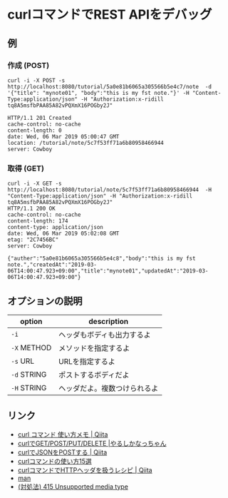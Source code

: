 # curlコマンドでREST APIをデバッグ

## 例

### 作成 (POST)

```
curl -i -X POST -s http://localhost:8080/tutorial/5a0e81b6065a305566b5e4c7/note  -d '{"title": "mynote01", "body":"this is my fst note."}' -H "Content-Type:application/json" -H "Authorization:x-ridill tq8A5msfbPAA85A82vPQXmX16POGby2J"

HTTP/1.1 201 Created
cache-control: no-cache
content-length: 0
date: Wed, 06 Mar 2019 05:00:47 GMT
location: /tutorial/note/5c7f53ff71a6b80958466944
server: Cowboy
```

### 取得 (GET)

```
curl -i -X GET -s http://localhost:8080/tutorial/note/5c7f53ff71a6b80958466944  -H "Content-Type:application/json" -H "Authorization:x-ridill tq8A5msfbPAA85A82vPQXmX16POGby2J"
HTTP/1.1 200 OK
cache-control: no-cache
content-length: 174
content-type: application/json
date: Wed, 06 Mar 2019 05:02:08 GMT
etag: "2C7456BC"
server: Cowboy

{"auther":"5a0e81b6065a305566b5e4c8","body":"this is my fst note.","createdAt":"2019-03-06T14:00:47.923+09:00","title":"mynote01","updatedAt":"2019-03-06T14:00:47.923+09:00"}
```

## オプションの説明

| option      | description                  |
|-------------|------------------------------|
| `-i`        | ヘッダもボディも出力するよ   |
| `-X` METHOD | メソッドを指定するよ         |
| `-s` URL    | URLを指定するよ              |
| `-d` STRING | ポストするボディだよ         |
| `-H` STRING | ヘッダだよ。複数つけられるよ |

## リンク

* [curl コマンド 使い方メモ | Qiita](https://qiita.com/yasuhiroki/items/a569d3371a66e365316f)
* [curlでGET/POST/PUT/DELETE |やるしかなっちゃん](http://k213.hatenadiary.jp/entry/2016/03/30/010924)
* [curlでJSONをPOSTする | Qiita](https://qiita.com/moru3/items/0d429b1169befcaf2deb)
* [curlコマンドの使い方15選](https://news.mynavi.jp/article/20180821-680632/)
* [curlコマンドでHTTPヘッダを扱うレシピ | Qiita](https://qiita.com/youcune/items/45271a32dccb7498033f)
* [man](http://zaurus.catstar.org/archive/curl_manual_ja.html)
* [(対処法) 415 Unsupported media type](http://www.bmoo.net/archives/2013/10/315103.html)
